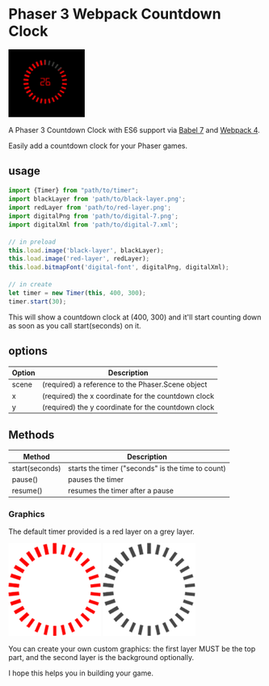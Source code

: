 # Phaser 3 Webpack Countdown Clock

<img src="https://github.com/maryamBaratii/Phaser-3-Countdown-Clock/blob/main/demo.gif" height="30%" width="30%" >

A Phaser 3 Countdown Clock with ES6 support via [Babel 7](https://babeljs.io/) and [Webpack 4](https://webpack.js.org/).

Easily add a countdown clock for your Phaser games.

## usage

 ```javascript
import {Timer} from "path/to/timer";
import blackLayer from 'path/to/black-layer.png';
import redLayer from 'path/to/red-layer.png';
import digitalPng from 'path/to/digital-7.png';
import digitalXml from 'path/to/digital-7.xml';

// in preload
this.load.image('black-layer', blackLayer);
this.load.image('red-layer', redLayer);
this.load.bitmapFont('digital-font', digitalPng, digitalXml);

// in create
 let timer = new Timer(this, 400, 300);
 timer.start(30);
 ```
This will show a countdown clock at (400, 300) and it'll start counting down as soon as you call start(seconds) on it.

## options
| Option | Description |
|---------|-------------|
| scene | (required) a reference to the Phaser.Scene object |
| x | (required) the x coordinate for the countdown clock |
| y | (required) the y coordinate for the countdown clock |

## Methods

| Method | Description |
|---------|-------------|
| start(seconds) | starts the timer ("seconds" is the time to count) |
| pause() | pauses the timer |
| resume() | resumes the timer after a pause |

### Graphics
The default timer provided is a red layer on a grey layer. 

![alt text](https://github.com/maryamBaratii/Phaser-3-Countdown-Clock/blob/main//src/assets/red-layer.png?raw=true)
![alt text](https://github.com/maryamBaratii/Phaser-3-Countdown-Clock/blob/main/src/assets/black-layer.png?raw=true)


You can create your own custom graphics: the first layer MUST be the top part, and the second layer is the background optionally.


I hope this helps you in building your game.
